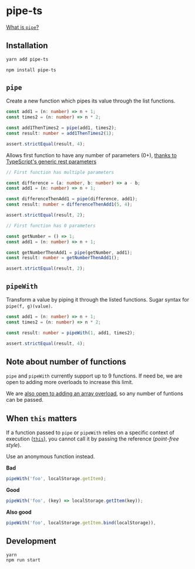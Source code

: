 # pipe-ts

[What is `pipe`?](https://dev.to/benlesh/a-simple-explanation-of-functional-pipe-in-javascript-2hbj)

## Installation

```sh
yarn add pipe-ts

npm install pipe-ts
```

## `pipe`

Create a new function which pipes its value through the list functions.

```ts
const add1 = (n: number) => n + 1;
const times2 = (n: number) => n * 2;

const add1ThenTimes2 = pipe(add1, times2);
const result: number = add1ThenTimes2(1);

assert.strictEqual(result, 4);
```

Allows first function to have any number of parameters (0+), [thanks to TypeScript's generic rest parameters](https://github.com/Microsoft/TypeScript/issues/29904#issuecomment-471334674)

```ts
// First function has multiple parameters

const difference = (a: number, b: number) => a - b;
const add1 = (n: number) => n + 1;

const differenceThenAdd1 = pipe(difference, add1);
const result: number = differenceThenAdd1(5, 4);

assert.strictEqual(result, 2);
```

```ts
// First function has 0 parameters

const getNumber = () => 1;
const add1 = (n: number) => n + 1;

const getNumberThenAdd1 = pipe(getNumber, add1);
const result: number = getNumberThenAdd1();

assert.strictEqual(result, 2);
```

## `pipeWith`

Transform a value by piping it through the listed functions. Sugar syntax for `pipe(f, g)(value)`.

```ts
const add1 = (n: number) => n + 1;
const times2 = (n: number) => n * 2;

const result: number = pipeWith(1, add1, times2);

assert.strictEqual(result, 4);
```

## Note about number of functions

`pipe` and `pipeWith` currently support up to 9 functions. If need be, we are open to adding more overloads to increase this limit.

We are [also open to adding an array overload](https://github.com/unsplash/pipe-ts/issues/5), so any number of funtions can be passed.

## When `this` matters

If a function passed to `pipe` or `pipeWith` relies on a specific context of execution ([`this`](https://developer.mozilla.org/en-US/docs/Web/JavaScript/Reference/Operators/this)), you cannot call it by passing the reference (_point-free style_).

Use an anonymous function instead.

**Bad**

```ts
pipeWith('foo', localStorage.getItem);
```

**Good**

```ts
pipeWith('foo', (key) => localStorage.getItem(key));
```

**Also good**

```ts
pipeWith('foo', localStorage.getItem.bind(localStorage)),
```

## Development

```
yarn
npm run start
```
